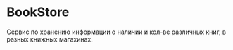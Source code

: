 # BookStore
Сервис по хранению информации о наличии и кол-ве различных книг, в разных книжных магахинах.
